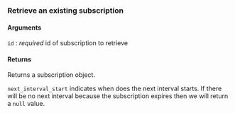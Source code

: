 ### Retrieve an existing subscription

#### Arguments

`id`
:	_required_ id of subscription to retrieve

#### Returns

Returns a subscription object.


`next_interval_start` indicates when does the next interval starts. If there will be no next interval because the subscription expires then we will return a `null` value.